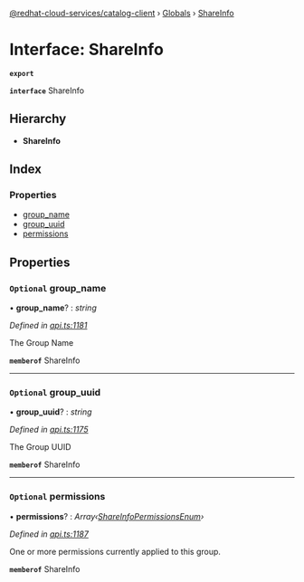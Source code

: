 [@redhat-cloud-services/catalog-client](../README.md) › [Globals](../globals.md) › [ShareInfo](shareinfo.md)

# Interface: ShareInfo

**`export`** 

**`interface`** ShareInfo

## Hierarchy

* **ShareInfo**

## Index

### Properties

* [group_name](shareinfo.md#optional-group_name)
* [group_uuid](shareinfo.md#optional-group_uuid)
* [permissions](shareinfo.md#optional-permissions)

## Properties

### `Optional` group_name

• **group_name**? : *string*

*Defined in [api.ts:1181](https://github.com/RedHatInsights/javascript-clients.gi/blob/master/packages/catalog/api.ts#L1181)*

The Group Name

**`memberof`** ShareInfo

___

### `Optional` group_uuid

• **group_uuid**? : *string*

*Defined in [api.ts:1175](https://github.com/RedHatInsights/javascript-clients.gi/blob/master/packages/catalog/api.ts#L1175)*

The Group UUID

**`memberof`** ShareInfo

___

### `Optional` permissions

• **permissions**? : *Array‹[ShareInfoPermissionsEnum](../enums/shareinfopermissionsenum.md)›*

*Defined in [api.ts:1187](https://github.com/RedHatInsights/javascript-clients.gi/blob/master/packages/catalog/api.ts#L1187)*

One or more permissions currently applied to this group.

**`memberof`** ShareInfo
